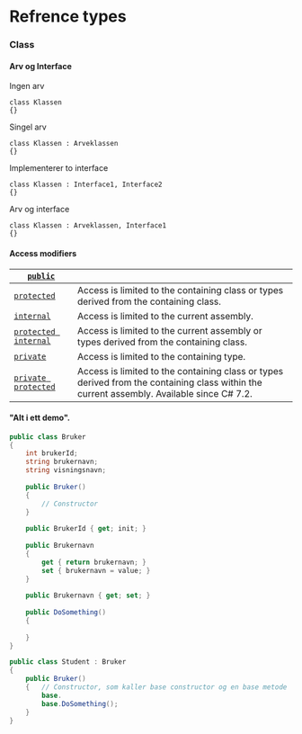 # Refrence types



### Class

#### Arv og Interface

Ingen arv 

```
class Klassen
{}
```

Singel arv

```
class Klassen : Arveklassen 
{}
```

Implementerer to interface

```
class Klassen : Interface1, Interface2 
{}
```

Arv og interface

```
class Klassen : Arveklassen, Interface1 
{}
```



#### Access modifiers

| [`public`](https://docs.microsoft.com/en-us/dotnet/csharp/language-reference/keywords/public) |                                                              |
| ------------------------------------------------------------ | ------------------------------------------------------------ |
| [`protected`](https://docs.microsoft.com/en-us/dotnet/csharp/language-reference/keywords/protected) | Access is limited to the containing class or types derived from the containing class. |
| [`internal`](https://docs.microsoft.com/en-us/dotnet/csharp/language-reference/keywords/internal) | Access is limited to the current assembly.                   |
| [`protected internal`](https://docs.microsoft.com/en-us/dotnet/csharp/language-reference/keywords/protected-internal) | Access is limited to the current assembly or types derived from the containing class. |
| [`private`](https://docs.microsoft.com/en-us/dotnet/csharp/language-reference/keywords/private) | Access is limited to the containing type.                    |
| [`private protected`](https://docs.microsoft.com/en-us/dotnet/csharp/language-reference/keywords/private-protected) | Access is limited to the containing class or types derived from the containing class within the current assembly. Available since C# 7.2. |



#### "Alt i ett demo". 

```C#
public class Bruker
{
    int brukerId;
    string brukernavn;
    string visningsnavn;
    
    public Bruker()
    {
        // Constructor
    }
    
    public BrukerId { get; init; }
    
    public Brukernavn
    {
        get { return brukernavn; }
        set { brukernavn = value; }
    }
    
    public Brukernavn { get; set; }
    
    public DoSomething()
    {
       	
    }
}

public class Student : Bruker
{
    public Bruker()
    {	// Constructor, som kaller base constructor og en base metode
        base.
        base.DoSomething();
    }
}
```

